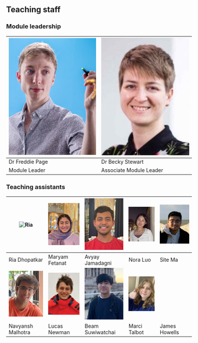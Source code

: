 ## Teaching staff ##
### Module leadership ###

| ![Freddie Page](assets/Freddie.jpg) | ![Becky Stewart](assets/Becky.png) |
|---|---|
| Dr Freddie Page | Dr Becky Stewart |
| Module Leader | Associate Module Leader |

### Teaching assistants ###
| ![Ria](assets/Ria.png) | ![Maryam](assets/Maryam.jpg) | ![Avyay](assets/Avyay.jpg) | ![Nora](assets/Nora.png) | ![Site](assets/Site.png) |
|---|---|---|---|---|
| Ria Dhopatkar | Maryam Fetanat | Avyay Jamadagni | Nora Luo | Site Ma |
| ![Navyansh](assets/Navyansh.jpg) | ![Lucas](assets/Lucas.png) | ![Beam](assets/Beam.png) | ![Marci](assets/Marci.png) | |
| Navyansh Malhotra | Lucas Newman | Beam Suwiwatchai | Marci Talbot | James Howells |  |
